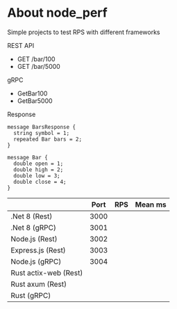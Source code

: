 # About node_perf

Simple projects to test RPS with different frameworks

REST API
- GET /bar/100
- GET /bar/5000

gRPC
- GetBar100
- GetBar5000

Response
```
message BarsResponse {
  string symbol = 1; 
  repeated Bar bars = 2;
}

message Bar {
  double open = 1;
  double high = 2;
  double low = 3;
  double close = 4;
}
```

|                       | Port | RPS | Mean ms |   
|-----------------------|------|-----|---------|
| .Net 8 (Rest)         | 3000 |     |         |
| .Net 8 (gRPC)         | 3001 |     |         |
| Node.js (Rest)        | 3002 |     |         |
| Express.js (Rest)     | 3003 |     |         |
| Node.js (gRPC)        | 3004 |     |         |
| Rust actix-web (Rest) |      |     |         |
| Rust axum (Rest)      |      |     |         |
| Rust (gRPC)           |      |     |         |
